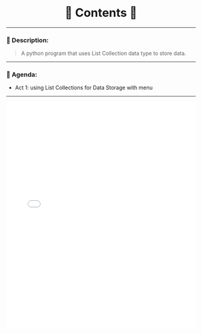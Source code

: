 <h1 align="center" style="font-size:2.2em; font-weight:bold;">📜 Contents 📜</h1>

---

### 📝 Description:
> A python program that uses List Collection data type to store data.

---

### 🎯 Agenda:
- Act 1: using List Collections for Data Storage with menu

---

<p align="center">
  <iframe src="asset/Midterm Lab Task 3 - Quiambao_AronDaniel_B.pdf" width="100%" height="600px" style="border:none;">
  </iframe>
</p>
